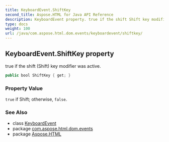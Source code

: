 ```yaml
---
title: KeyboardEvent.ShiftKey
second_title: Aspose.HTML for Java API Reference
description: KeyboardEvent property. true if the shift Shift key modifier was active
type: docs
weight: 100
url: /java/com.aspose.html.dom.events/keyboardevent/shiftkey/
---
```

## KeyboardEvent.ShiftKey property

true if the shift (Shift) key modifier was active.

```java
public bool ShiftKey { get; }
```

### Property Value

`true` if Shift; otherwise, `false`.

### See Also

* class [KeyboardEvent](../)
* package [com.aspose.html.dom.events](../../keyboardevent/)
* package [Aspose.HTML](../../../)
